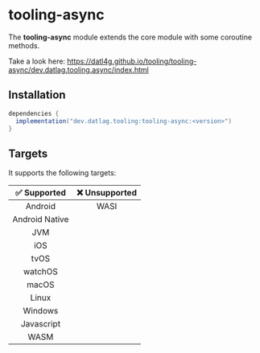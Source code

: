 # tooling-async

The **tooling-async** module extends the core module with some coroutine methods.

Take a look here: https://datl4g.github.io/tooling/tooling-async/dev.datlag.tooling.async/index.html

## Installation

```gradle
dependencies {
  implementation("dev.datlag.tooling:tooling-async:<version>")
}
```

## Targets

It supports the following targets:

|  ✅ Supported   | ❌ Unsupported |
|:--------------:|:-------------:|
|    Android     |     WASI      |
| Android Native |               |
|      JVM       |               |
|      iOS       |               |
|      tvOS      |               |
|    watchOS     |               |
|     macOS      |               |
|     Linux      |               |
|    Windows     |               |
|   Javascript   |               |
|      WASM      |               |

